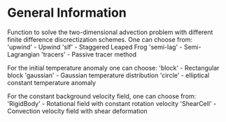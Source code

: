 # General Information

Function to solve the two-dimensional advection problem with different
finite difference discrectization schemes. One can choose from:       
    'upwind'    - Upwind
    'slf'       - Staggered Leaped Frog
   'semi-lag'  - Semi-Lagrangian
   'tracers'   - Passive tracer method

 For the initial temperature anomaly one can choose:
   'block'     - Rectangular block
   'gaussian'  - Gaussian temperature distribution
   'circle'    - elliptical constant temperature anomaly

 For the constant background velocity field, one can choose from:
   'RigidBody' - Rotational field with constant rotation velocity
   'ShearCell' - Convection velocity field with shear deformation

